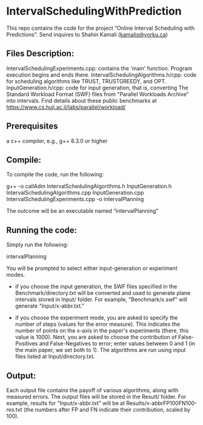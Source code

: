 # IntervalSchedulingWithPrediction
This repo contains the code for the project “Online Interval Scheduling with Predictions”. 
Send inquires to Shahin Kamali (kamalis@yorku.ca)

## Files Description: 

IntervalSchedulingExperiments.cpp: contains the 'main' function. Program execution begins and ends there.
IntervalSchedulingAlgorithms.h/cpp: code for scheduling algorithms like TRUST, TRUSTGREEDY, and OPT.
InputGeneration.h/cpp: code for input generation, that is, converting The Standard Workload Format (SWF) files from "Parallel Workloads Archive" into intervals. Find details about these public benchmarks at https://www.cs.huji.ac.il/labs/parallel/workload/

## Prerequisites
a c++ compiler, e.g., g++ 8.3.0 or higher

## Compile:
To compile the code, run the following:

g++ -o callAdm IntervalSchedulingAlgorithms.h InputGeneration.h IntervalSchedulingAlgorithms.cpp InputGeneration.cpp IntervalSchedulingExperiments.cpp -o intervalPlanning

The outcome will be an executable named “intervalPlanning”

## Running the code:

Simply run the following:

intervalPlanning

You will be prompted to select either input-generation or experiment modes.
- if you choose the input generation, the SWF files specified in the Benchmark/directory.txt will be converted and used to generate plane intervals stored in Input/ folder. For example, "Benchmark/x.swf" will generate "Input/x-abbr.txt."

- if you choose the experiment mode, you are asked to specify the number of steps (values for the error measure). This indicates the number of points on the x-axis in the paper's experiments (there, this value is 1000). Next, you are asked to choose the contribution of False-Positives and False-Negatives to error; enter values between 0 and 1 (in the main paper, we set both to 1). 
The algorithms are run using input files listed at Input/directory.txt. 

## Output:
Each output file contains the payoff of various algorithms, along with measured errors.
The output files will be stored in the Result/ folder. For example, results for "Input/x-abbr.txt" will be at Results/x-abbrFP100FN100-res.txt (the numbers after FP and FN indicate their contribution, scaled by 100).
